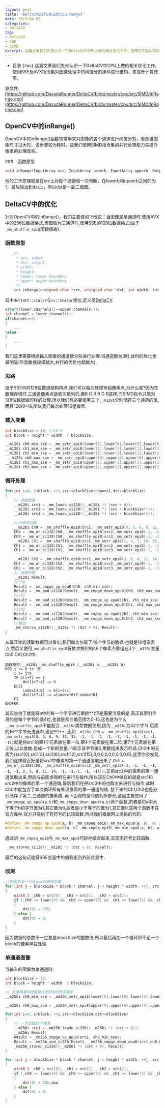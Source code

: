 ```yaml
---
layout: post
title: "DeltaCV之CPU算法优化[inRange]"
date: 2019-04-02
categories:
- DeltaCV
tag:
- DeltaCV
- SSE
- SIMD
excerpt: 这篇文章我们先来认识一下DeltaCV中CPU上做的相关优化工作，使用SSE及AVX指令集对图像处理中的阈值分割过程进行重构，来提升计算效率。
---
```

* 目录
{:toc}
这篇文章我们先来认识一下DeltaCV中CPU上做的相关优化工作，使用SSE及AVX指令集对图像处理中的阈值分割操纵进行重构，来提升计算效率。

源文件: [https://github.com/DasudaRunner/DeltaCV/blob/master/cpu/src/SIMD/inRange.cpp](https://github.com/DasudaRunner/DeltaCV/blob/master/cpu/src/SIMD/inRange.cpp)

## OpenCV中的inRange()
OpenCV中的inRange()函数常常用来对图像的各个通道进行阈值分割，但是当图像尺寸过大时，该步骤较为耗时，故我们使用SIMD指令集的并行处理能力来提升像素的处理效率。

###　函数原型
```cpp
void inRange(InputArray src, InputArray lowerb, InputArray upperb, OutputArray dst)
```
他的工作原理就是在src上对每个通道做一次判断，在lowerb和upperb之间的为1，最后输出到dst上，所以dst是一副二值图。

## DeltaCV中的优化
针对OpenCV中的inRange()，我们主要做如下改进：当图像是单通道时,使用AVX中的256位数据格式,当图像为三通道时,使用SSE的128位数据格式(由于`_mm_shuffle_epi8`函数缘故).

### 函数原型
```cpp
    /*
     * src: input
     * dst: output
     * width:
     * height:
     * lower: lower boundary
     * upper: upper boundary
     */
    int inRange(unsigned char *src, unsigned char *dst, int width, int height,deltaCV::scalar lower, deltaCV::scalar upper)
```
其中`deltaCV::scalar`与`cv::Scalar`类似,定义见[DeltaCV](https://github.com/DasudaRunner/DeltaCV/blob/master/cpu/include/deltaCV/SIMD/DataTypes.hpp).
```cpp
assert(lower.channels()==upper.channels());
int channel = lower.channels();
if(channel==3)
{
	...
}else
{
    ...
}
```
我们这里需要根据输入图像的通道数分别进行处理.当通道数为3时,此时的优化也最明显(毕竟数据规模越大,并行的优势也就越大).

### 思路
由于SSE中的128位数据结构特点,我们可以每次处理16组像素点,为什么呢?因为在数据存储时,三通道像素点是依次排列的,像B G R B G R这样,而SIMD指令只能对128位数据做同样的处理,所以我们有必要使用三个`__m128i`分别储存三个通道的值,而且128/8=16,所以我们每次处理16组像素.

### 载入变量
```cpp
int blockSize = 16; //16*3
int block = height * width  / blockSize;

__m128i ch0_min_sse = _mm_setr_epi8(lower[0],lower[0],lower[0],lower[0],lower[0],lower[0],lower[0],lower[0],lower[0],lower[0],lower[0],lower[0],lower[0],lower[0],lower[0],lower[0]);
__m128i ch1_min_sse = _mm_setr_epi8(lower[1],lower[1],lower[1],lower[1],lower[1],lower[1],lower[1],lower[1],lower[1],lower[1],lower[1],lower[1],lower[1],lower[1],lower[1],lower[1]);
__m128i ch2_min_sse = _mm_setr_epi8(lower[2],lower[2],lower[2],lower[2],lower[2],lower[2],lower[2],lower[2],lower[2],lower[2],lower[2],lower[2],lower[2],lower[2],lower[2],lower[2]);
 __m128i ch0_max_sse = _mm_setr_epi8(upper[0],upper[0],upper[0],upper[0],upper[0],upper[0],upper[0],upper[0],upper[0],upper[0],upper[0],upper[0],upper[0],upper[0],upper[0],upper[0]);
__m128i ch1_max_sse = _mm_setr_epi8(upper[1],upper[1],upper[1],upper[1],upper[1],upper[1],upper[1],upper[1],upper[1],upper[1],upper[1],upper[1],upper[1],upper[1],upper[1],upper[1]);
__m128i ch2_max_sse = _mm_setr_epi8(upper[2],upper[2],upper[2],upper[2],upper[2],upper[2],upper[2],upper[2],upper[2],upper[2],upper[2],upper[2],upper[2],upper[2],upper[2],upper[2]);
```
### 循环处理
```cpp
for(int i=0; i<block; ++i,src+=blockSize*channel,dst+=blockSize)
{
	// 读取数据
	__m128i src1 = _mm_loadu_si128((__m128i *) (src + 0));
	__m128i src2 = _mm_loadu_si128((__m128i *) (src + blockSize*1));
	__m128i src3 = _mm_loadu_si128((__m128i *) (src + blockSize*2));

	//三通道分离
    __m128i Ch0 = _mm_shuffle_epi8(src1, _mm_setr_epi8(0, 3, 6, 9, 12, 15, -1, -1, -1, -1, -1, -1, -1, -1, -1, -1));
    Ch0 = _mm_or_si128(Ch0, _mm_shuffle_epi8(src2,_mm_setr_epi8(-1, -1, -1, -1, -1, -1, 2, 5, 8, 11, 14, -1, -1,-1, -1, -1)));
    Ch0 = _mm_or_si128(Ch0, _mm_shuffle_epi8(src3,_mm_setr_epi8(-1, -1, -1, -1, -1, -1, -1, -1, -1, -1, -1, 1, 4,7, 10, 13)));
    __m128i Ch1 = _mm_shuffle_epi8(src1,_mm_setr_epi8(1, 4, 7, 10, 13, -1, -1, -1, -1, -1, -1, -1, -1, -1, -1, -1));
    Ch1 = _mm_or_si128(Ch1, _mm_shuffle_epi8(src2,_mm_setr_epi8(-1, -1, -1, -1, -1, 0, 3, 6, 9, 12, 15, -1, -1,-1, -1, -1)));
    Ch1 = _mm_or_si128(Ch1, _mm_shuffle_epi8(src3,_mm_setr_epi8(-1, -1, -1, -1, -1, -1, -1, -1, -1, -1, -1, 2, 5,8, 11, 14)));

	__m128i Ch2 = _mm_shuffle_epi8(src1,_mm_setr_epi8(2, 5, 8, 11, 14, -1, -1, -1, -1, -1, -1, -1, -1, -1, -1, -1));
    Ch2 = _mm_or_si128(Ch2, _mm_shuffle_epi8(src2,_mm_setr_epi8(-1, -1, -1, -1, -1, 1, 4, 7, 10, 13, -1, -1, -1,-1, -1, -1)));
    Ch2 = _mm_or_si128(Ch2, _mm_shuffle_epi8(src3,_mm_setr_epi8(-1, -1, -1, -1, -1, -1, -1, -1, -1, -1, 0, 3, 6,9, 12, 15)));
    // 阈值判断
    __m128i Result;
    //ch0
    Result = _mm_cmpge_up_epu8(Ch0, ch0_min_sse);
    Result = _mm_and_si128(Result, _mm_cmpge_down_epu8(Ch0, ch0_max_sse));
    //ch1
    Result = _mm_and_si128(Result, _mm_cmpge_up_epu8(Ch1, ch1_min_sse));
    Result = _mm_and_si128(Result, _mm_cmpge_down_epu8(Ch1, ch1_max_sse));
    //ch2
    Result = _mm_and_si128(Result, _mm_cmpge_up_epu8(Ch2, ch2_min_sse));
    Result = _mm_and_si128(Result, _mm_cmpge_down_epu8(Ch2, ch2_max_sse));
	//输出
    _mm_storeu_si128((__m128i *) (dst + 0), Result);
}
```
从最开始的读取数据可以看出,我们每次加载了48个字节的数据,也就是16组像素点,然后又使用`_mm_shuffle_epi8`将依次排列的48个像素点重组在3个`__m128i`变量Ch0,Ch1,Ch2中.
```shell
函数原型:__m128i _mm_shuffle_epi8 (__m128i a, __m128i b)
FOR j := 0 to 15
	i := j*8
	IF b[i+7] == 1
		dst[i+7:i] := 0
	ELSE
		index[3:0] := b[i+3:i]
		dst[i+7:i] := a[index*8+7:index*8]
	FI
ENDFOR
```
其实说白了就是将a中的每一个字节进行重排**(但是需要注意的是,真正其索引作用的是每个字节的低4位,也就是索引值范围为0-15,这也是为什么`__mm_shuffle_epi8`不能配合`__m256i`类型数据使用,因为`__m256i`为32个字节,后面的16个字节无法选中,谨记!!!)**.
比如`__m128i Ch0 = _mm_shuffle_epi8(src1, _mm_setr_epi8(0, 3, 6, 9, 12, 15, -1, -1, -1, -1, -1, -1, -1, -1, -1, -1))`就是将src1的第1个元素放在第一位,第4个元素放在第二位,第7个元素放在第三位,以此类推.组成一个新的变量,-1表示该字节置0,用数组来表示的话,Ch0中的元素为{src1[0],src1[3],src1[6],src1[12],src1[15],0,0,0,0,0,0,0,0,0,0},这里你会发现,我们这样取正好是将src1中像素的第一个通道值取出来了.`Ch0 = _mm_or_si128(Ch0, _mm_shuffle_epi8(src2,_mm_setr_epi8(-1, -1, -1, -1, -1, -1, 2, 5, 8, 11, 14, -1, -1,-1, -1, -1)));`又把src2中的像素的第一通道值取出来,然后与前面求得的在进行与操作,所以现在Ch0中储存的就是src1和src2中的像素的第一个通道值,最后我们在把src3中的也取出来进行与操作,此时Ch0中就包含了本次循环所有处理像素的第一通道的值.
接下来的Ch1,Ch2也是分别储存了第二,三通道的像素值.
再下面跟的是阈值判断部分,这里主要使用了`_mm_cmpge_up_epu8(a,b)`和`_mm_cmpge_down_epu8(a,b)`两个函数,前者是将a中大于等于b的字节置为1,其它置为0,后者是小于等于的置为1,其它置0.这两个函数不在官方库中,官方只提供了有符号的比较函数,所以我们根据网上提供的代码:
```cpp
#define _mm_cmpge_up_epu8(a, b) _mm_cmpeq_epi8(_mm_max_epu8(a, b), a) //大于等于的留下
#define _mm_cmpge_down_epu8(a, b) _mm_cmpeq_epi8(_mm_min_epu8(a, b), a) //小于等于的留下
```
通过讲`_mm_cmpeq_epi8`与`_mm_max_epu8`巧妙地结合起来,实现无符号比较函数.
```cpp
 _mm_storeu_si128((__m128i *) (dst + 0), Result);
```
最后的这句话是将SSE变量中的值载出到外部变量中.

### 收尾
```cpp
//剩余不足一个block的单独处理
for (int j = blockSize * block * channel; j < height * width; ++j, src += channel, dst++) 
{
	uint8_t _ch0 = src[0], _ch1 = src[1], _ch2 = src[2];
	if (_ch0 >= lower[0] && _ch0 <= upper[0] && _ch1 >= lower[1] && _ch1 <= upper[1] && _ch2 >= lower[2] &&_ch2 <= upper[2]) 
	{
		dst[0] = 255;
	} else {
		dst[0] = 0;
	}
}
```
因为数据的总数不一定总是blockSize的整数倍,所以最后再加一个循环将不足一个block的像素单独处理.

### 单通道图像
当输入的图像为单通道时:
```cpp
int blockSize = 32;
int block = height * width  / blockSize;

// 这里需要将阈值载入到256位的变量中
__m256i ch0_min_sse = _mm256_setr_epi8(lower[0],lower[0],lower[0],lower[0],lower[0],lower[0],lower[0],lower[0],lower[0],lower[0],lower[0],lower[0],lower[0],lower[0],lower[0],lower[0],lower[0],lower[0],lower[0],lower[0],lower[0],lower[0],lower[0],lower[0],lower[0],lower[0],lbubishiyongower[0],lower[0],lower[0],lower[0],lower[0],lower[0]);

__m256i ch0_max_sse = _mm256_setr_epi8(upper[0],upper[0],upper[0],upper[0],upper[0],upper[0],upper[0],upper[0],upper[0],upper[0],upper[0],upper[0],upper[0],upper[0],upper[0],upper[0],upper[0],upper[0],upper[0],upper[0],upper[0],upper[0],upper[0],upper[0],upper[0],upper[0],upper[0],upper[0],upper[0],upper[0],upper[0],upper[0]);

for(int i=0; i<block; ++i,src+=blockSize,dst+=blockSize)
{
	// 一次加载32个像素
	__m256i src1 = _mm256_loadu_si256((__m256i *) (src + 0));
	__m256i Result;
	Result = _mm256_cmpge_up_epu8(src1, ch0_min_sse);
	Result = _mm256_and_si256(Result, _mm256_cmpge_down_epu8(src1,ch0_max_sse));
	_mm256_storeu_si256((__m256i *) (dst + 0), Result);
}

for (int j = blockSize * block * channel; j < height * width; ++j, src += channel, dst++) 
{
	uint8_t _ch0 = src[0], _ch1 = src[1], _ch2 = src[2];
	if (_ch0 >= lower[0] && _ch0 <= upper[0] && _ch1 >= lower[1] && _ch1 <= upper[1] && _ch2 >= lower[2] && _ch2 <= upper[2]) 
	{
		dst[0] = 255;dao
	} else {
		dst[0] = 0;
	}
}
```





